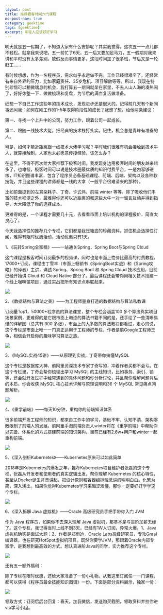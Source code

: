 ```yaml
---
layout: post
title: 推荐极客时间六门课程
no-post-nav: true
category: geektime
tags: [geektime]
excerpt: 年轻人应该好好学习
---
```


明天就是五一假期了，不知道大家有什么安排呢？其实我觉得，这次五一一点儿都不轻松。就拿我来说吧，五一前忙了6天，五一后又要加足马力，五一假期对我来讲和平时没有太多差别。放假反而事情更多，这段时间加了很多班，节后又是一轮赶工......



有时候想想，作为一名程序员，需求似乎永远做不完。工作已经很艰辛了，还经常有来自外界的压力，比如家庭责任、35岁危机、项目解散等等。所以，我现在特别珍惜可以稍微喘息的机会，我打算五一期间就呆在家里，不去人山人海的凑热闹了，好好休整一下，做做梳理和复盘，为节后的满血复活做准备。



细想一下自己工作这些年的技术成长，发现进步还是很大的。记得前几天有个新同事还问我：如何在刚工作的1-5年取得阶段性的成长？我想了想，给他两条建议：



第一、寻找一个上升中的公司，努力工作，跟着公司一起成长。

第二、跟随一线技术大佬，把经典的技术栈打扎实。记住，机会总是青睐有准备的人。



可是，如何才能近距离跟一线技术大佬学习呢？平时我们很难有机会接触到技术牛人，就算接触到，人家也未必愿意传授经验，该怎么办？



在这里，不得不再次给大家推荐下极客时间。我发现身边用极客时间的朋友越来越多了，也难怪，极客时间可以说是技术圈最优质的知识付费平台，一是内容够硬核，IT知识图谱丰富，包含了程序员必备基础课程、前端、后端、架构以及各种软技能，并且这些课程的讲师都是一线的大拿（一般平台很难请来的那种）。



比如前面提到的左耳朵耗子、丁奇、许式伟、前端 winter 等等，除了吸收他们丰富的技术积淀之外，最难得你还可以近距离的和这些大牛一对一留言互动并得到指导，大大降低了你的选择成本。



更难得的是，一个课程才需要几十元，去看看市面上培训机构的课程报价，简直太良心了。



今天我选择性的推荐几个专栏，它们都是我压箱底的珍藏资料，抓住机会选择性订阅，难得有限时优惠活动，活动优惠只有1天。



1、《玩转Spring全家桶》——一站通关Spring、Spring Boot与Spring Cloud



这门课程是极客时间订阅最多的视频课，同时也是市面上性价比最高的付费教程，17000+订阅，课程由丁雪丰（市面上畅销书《SpringBoot实战》和《Spring攻略》的译者）主讲，详述 Spring、Spring Boot 和 Spring Cloud 技术应用，目前已经开始讲 Cloud 和 Cloud Native 部分了。最后课程还会带你用相关技术搭建一个线上咖啡馆项目，通过实战把所有知识点串联起来。



![](http://favorites.ren/assets/images/2019/geektime/spring.jpg)




2、《数据结构与算法之美》——为工程师量身打造的数据结构与算法私教课



订阅量Top1，50000+程序员的算法课堂，整个专栏会涵盖100 多个算法真实项目场景案例，更难得的是它跟市面上晦涩的算法书籍不同的是，还手绘了一些清晰易懂的详解图（总共有 300 多张），市面上的大多数的算法教程都看过，走心的说，这个专栏是市面上唯一一门真正适用于工程师的专栏，作者是前Google工程师王争，相信会开启你的趣味学习算法之旅。



![](http://favorites.ren/assets/images/2019/geektime/jiegou.jpg)




3、《MySQL实战45讲》——从原理到实战，丁奇带你搞懂MySQL



这个专栏是数据库大神、前阿里资深技术专家丁奇写的，冲着作者买都不会亏。在这个专栏里，丁奇会帮你梳理出学习 MySQL 的主线知识，比如事务、索引、锁等，还会就开发过程中经常遇到的具体问题和你分析讨论，并且帮你理解问题背后的本质。你会收获 MySQL 核心技术详解与原理说明和36 个 MySQL 常见痛点问题解析。



![](http://favorites.ren/assets/images/2019/geektime/mysql45.jpg)



4、《重学前端》——每天10分钟，重构你的前端知识体系



很多前端开发工程师的知识，都来自工作中的学习，基础不牢、认知不清、架构零散限制了前端人的发展。前阿里手淘前端负责人winter将在《重学前端》中帮助你以完备、体系化的方式搭建前端的知识架构，目前已经有2.6w+用户和winter一起重构前端。


![](http://favorites.ren/assets/images/2019/geektime/qianduan.jpg)





5、《深入剖析Kubernetes》——Kubernetes原来可以如此简单



2018年是Kubernetes的爆发之年，推荐Kubernetes项目维护者张磊的这个专栏，张磊从开发者和使用者的真实逻辑出发，帮你理解 Kubernetes 的核心特性，甚至从Docker诞生背景讲起，把设计原则和容器编排理念讲的明明白白。化繁为简，深入浅出。如果你觉得Kubernetes学习来晦涩难懂，那你一定要好好学学这个专栏。



![](http://favorites.ren/assets/images/2019/geektime/k8s.jpg)




6、《深入拆解 Java 虚拟机》——Oracle 高级研究员手把手带你入门 JVM



作为 Java 程序员，如果你不去深入理解 Java 虚拟机，那基本是与进阶加薪无缘了。这个专栏，我记得当时上线不到3天，已经有1W人订阅，异常火爆。1、Java虚拟机确实是面试大题；2、作者是郑雨迪，Oracle Labs高级研究员，专攻Graal编译器，也在研究HotSpot虚拟机项目。既然你要学JVM，那跟着Oracle内部专家学，是我想到最高效的方式。想认真进阶Java的同学，实力推荐这个专栏。


![](http://favorites.ren/assets/images/2019/geektime/java_jvm.jpg)



还有五一额外福利：



除了专栏在限时优惠，还给大家准备了一份小礼物。从我这里订阅任一一门课程，都可以获得《程序员最全技能知识图谱》一份。下面是部分资料展示，独家一份：

![](http://favorites.ren/assets/images/2019/geektime/zhishi.jpg)




领取方式：订阅后后台回复：春天，加我微信，发送购买截图，领取资料并拉你进vip学习小组。